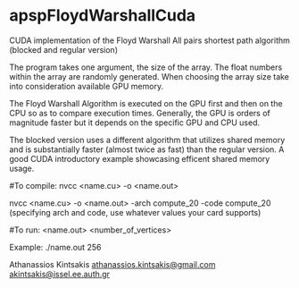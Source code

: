 # apspFloydWarshallCuda
CUDA implementation of the Floyd Warshall All pairs shortest path algorithm (blocked and regular version)

The program takes one argument, the size of the array. The float numbers within the array are randomly generated. When choosing the array size take into consideration available GPU memory.

The Floyd Warshall Algorithm is executed on the GPU first and then on the CPU so as to compare execution times. Generally, the GPU is orders of magnitude faster but it depends on the specific GPU and CPU used.

The blocked version uses a different algorithm that utilizes shared memory and is substantially faster (almost twice as fast) than the regular version. 
A good CUDA introductory example showcasing efficent shared memory usage. 

#To compile: 
nvcc <name.cu> -o <name.out>

nvcc <name.cu> -o <name.out> -arch compute_20 -code compute_20 (specifying arch and code, use whatever values your card supports)

#To run:
<name.out> <number_of_vertices>

Example: ./name.out 256

Athanassios Kintsakis
athanassios.kintsakis@gmail.com
akintsakis@issel.ee.auth.gr
